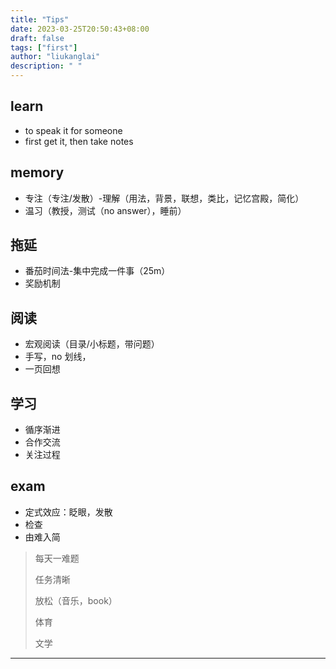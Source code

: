 ```yaml
---
title: "Tips"
date: 2023-03-25T20:50:43+08:00
draft: false
tags: ["first"]
author: "liukanglai"
description: " "
---
```


## learn

- to speak it for someone
- first get it, then take notes

## memory

- 专注（专注/发散）-理解（用法，背景，联想，类比，记忆宫殿，简化）
- 温习（教授，测试（no answer），睡前）

## 拖延

- 番茄时间法-集中完成一件事（25m）
- 奖励机制

## 阅读

- 宏观阅读（目录/小标题，带问题）
- 手写，no 划线，
- 一页回想

## 学习

- 循序渐进
- 合作交流
- 关注过程

## exam

- 定式效应：眨眼，发散
- 检查
- 由难入简

> 每天一难题
>
> 任务清晰
>
> 放松（音乐，book）
>
> 体育
>
> 文学

---
